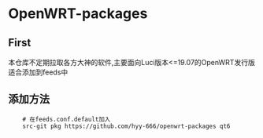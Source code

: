 # OpenWRT-packages

## First

本仓库不定期拉取各方大神的软件,主要面向Luci版本<=19.07的OpenWRT发行版适合添加到feeds中

## 添加方法

```Brach
    # 在feeds.conf.default加入
    src-git pkg https://github.com/hyy-666/openwrt-packages qt6
 ```

